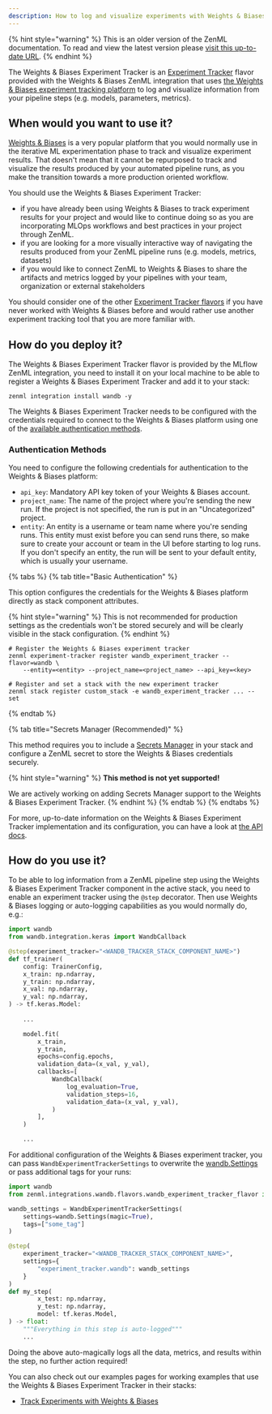 ```yaml
---
description: How to log and visualize experiments with Weights & Biases
---
```


{% hint style="warning" %}
This is an older version of the ZenML documentation. To read and view the latest version please [visit this up-to-date URL](https://docs.zenml.io).
{% endhint %}


The Weights & Biases Experiment Tracker is an [Experiment Tracker](./experiment-trackers.md)
flavor provided with the Weights & Biases ZenML integration that uses
[the Weights & Biases experiment tracking platform](https://wandb.ai/site/experiment-tracking)
to log and visualize information from your pipeline steps (e.g. models, parameters,
metrics).

## When would you want to use it?

[Weights & Biases](https://wandb.ai/site/experiment-tracking) is a very
popular platform that you would normally use in the iterative ML experimentation
phase to track and visualize experiment results. That doesn't mean that it
cannot be repurposed to track and visualize the results produced by your
automated pipeline runs, as you make the transition towards a more production
oriented workflow.

You should use the Weights & Biases Experiment Tracker:
* if you have already been using Weights & Biases to track experiment results
for your project and would like to continue doing so as you are incorporating 
MLOps workflows and best practices in your project through ZenML.
* if you are looking for a more visually interactive way of navigating the
results produced from your ZenML pipeline runs (e.g. models, metrics, datasets)
* if you would like to connect ZenML to Weights & Biases to share the artifacts
and metrics logged by your pipelines with your team, organization or external
stakeholders

You should consider one of the other [Experiment Tracker flavors](./experiment-trackers.md#experiment-tracker-flavors)
if you have never worked with Weights & Biases before and would rather use
another experiment tracking tool that you are more familiar with.

## How do you deploy it?

The Weights & Biases Experiment Tracker flavor is provided by the MLflow ZenML
integration, you need to install it on your local machine to be able to register
a Weights & Biases Experiment Tracker and add it to your stack:

```shell
zenml integration install wandb -y
```

The Weights & Biases Experiment Tracker needs to be configured with the
credentials required to connect to the Weights & Biases platform using one
of the [available authentication methods](#authentication-methods).

### Authentication Methods

You need to configure the following credentials for authentication to the
Weights & Biases platform:

* `api_key`: Mandatory API key token of your Weights & Biases account.
* `project_name`: The name of the project where you're sending the new run. If
the project is not specified, the run is put in an "Uncategorized" project.
* `entity`: An entity is a username or team name where you're sending runs. This
entity must exist before you can send runs there, so make sure to create your
account or team in the UI before starting to log runs. If you don't specify an
entity, the run will be sent to your default entity, which is usually your
username. 

{% tabs %}
{% tab title="Basic Authentication" %}

This option configures the credentials for the Weights & Biases platform
directly as stack component attributes.

{% hint style="warning" %}
This is not recommended for production settings as the credentials won't be
stored securely and will be clearly visible in the stack configuration.
{% endhint %}

```shell
# Register the Weights & Biases experiment tracker
zenml experiment-tracker register wandb_experiment_tracker --flavor=wandb \ 
    --entity=<entity> --project_name=<project_name> --api_key=<key>

# Register and set a stack with the new experiment tracker
zenml stack register custom_stack -e wandb_experiment_tracker ... --set
```
{% endtab %}

{% tab title="Secrets Manager (Recommended)" %}

This method requires you to include a [Secrets Manager](../secrets-managers/secrets-managers.md)
in your stack and configure a ZenML secret to store the Weights & Biases
credentials securely.

{% hint style="warning" %}
**This method is not yet supported!**

We are actively working on adding Secrets Manager support to the Weights & Biases
Experiment Tracker.
{% endhint %}
{% endtab %}
{% endtabs %}

For more, up-to-date information on the Weights & Biases Experiment Tracker
implementation and its configuration, you can have a look at [the API docs](https://apidocs.zenml.io/latest/api_docs/integration_code_docs/integrations-wandb/#zenml.integrations.wandb.experiment_trackers.wandb_experiment_tracker).

## How do you use it?

To be able to log information from a ZenML pipeline step using the Weights &
Biases Experiment Tracker component in the active stack, you need to enable an
experiment tracker using the `@step` decorator. Then use Weights & Biases 
logging or auto-logging capabilities as you would normally do, e.g.:

```python
import wandb
from wandb.integration.keras import WandbCallback

@step(experiment_tracker="<WANDB_TRACKER_STACK_COMPONENT_NAME>")
def tf_trainer(
    config: TrainerConfig,
    x_train: np.ndarray,
    y_train: np.ndarray,
    x_val: np.ndarray,
    y_val: np.ndarray,
) -> tf.keras.Model:
    
    ...

    model.fit(
        x_train,
        y_train,
        epochs=config.epochs,
        validation_data=(x_val, y_val),
        callbacks=[
            WandbCallback(
                log_evaluation=True,
                validation_steps=16,
                validation_data=(x_val, y_val),
            )
        ],
    )

    ...
```

For additional configuration of the Weights & Biases experiment tracker, you can pass
`WandbExperimentTrackerSettings` to overwrite the [wandb.Settings](https://github.com/wandb/client/blob/master/wandb/sdk/wandb_settings.py#L353) or pass additional tags for your
runs:

```python
import wandb
from zenml.integrations.wandb.flavors.wandb_experiment_tracker_flavor import WandbExperimentTrackerSettings

wandb_settings = WandbExperimentTrackerSettings(
    settings=wandb.Settings(magic=True),
    tags=["some_tag"]
)

@step(
    experiment_tracker="<WANDB_TRACKER_STACK_COMPONENT_NAME>",
    settings={
        "experiment_tracker.wandb": wandb_settings
    }
)
def my_step(
        x_test: np.ndarray,
        y_test: np.ndarray,
        model: tf.keras.Model,
) -> float:
    """Everything in this step is auto-logged"""
    ...
```

Doing the above auto-magically logs all the data, metrics, and results within
the step, no further action required!

You can also check out our examples pages for working examples that use the
Weights & Biases Experiment Tracker in their stacks:

- [Track Experiments with Weights & Biases](https://github.com/zenml-io/zenml/tree/main/examples/wandb_tracking)
